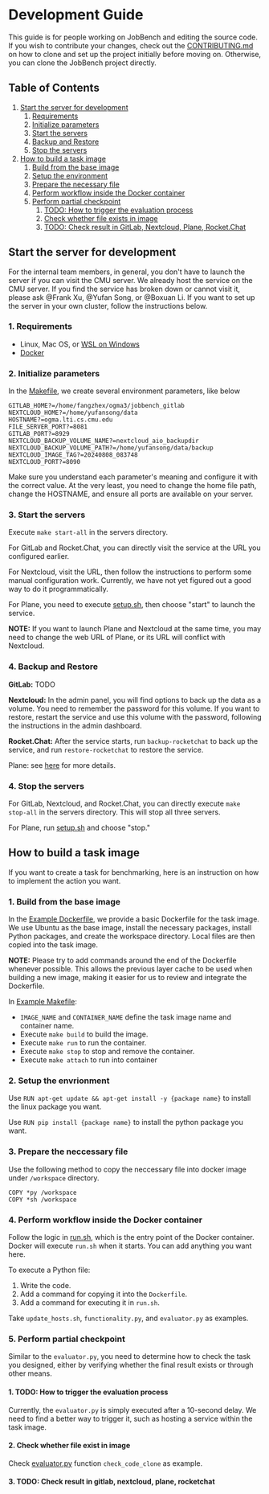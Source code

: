 # Development Guide
This guide is for people working on JobBench and editing the source code. If you wish to contribute your changes, check out the [CONTRIBUTING.md](./CONTRIBUTING.md) on how to clone and set up the project initially before moving on. Otherwise, you can clone the JobBench project directly.

## Table of Contents

1. [Start the server for development](#start-the-server-for-development)
   1. [Requirements](#1-requirements)
   2. [Initialize parameters](#2-initialize-parameters)
   3. [Start the servers](#3-start-the-servers)
   4. [Backup and Restore](#4-backup-and-restore)
   5. [Stop the servers](#5-stop-the-servers)
2. [How to build a task image](#how-to-build-a-task-image)
   1. [Build from the base image](#1-build-from-the-base-image)
   2. [Setup the environment](#2-setup-the-environment)
   3. [Prepare the necessary file](#3-prepare-the-necessary-file)
   4. [Perform workflow inside the Docker container](#4-perform-workflow-inside-the-docker-container)
   5. [Perform partial checkpoint](#5-perform-partial-checkpoint)
      1. [TODO: How to trigger the evaluation process](#1-todo-how-to-trigger-the-evaluation-process)
      2. [Check whether file exists in image](#2-check-whether-file-exists-in-image)
      3. [TODO: Check result in GitLab, Nextcloud, Plane, Rocket.Chat](#3-todo-check-result-in-gitlab-nextcloud-plane-rocketchat)



## Start the server for development
For the internal team members, in general, you don't have to launch the server if you can visit the CMU server. We already host the service on the CMU server. If you find the service has broken down or cannot visit it, please ask @Frank Xu, @Yufan Song, or @Boxuan Li. If you want to set up the server in your own cluster, follow the instructions below.

### 1. Requirements
* Linux, Mac OS, or [WSL on Windows](https://learn.microsoft.com/en-us/windows/wsl/install)
* [Docker](https://docs.docker.com/engine/install/)

### 2. Initialize parameters
In the [Makefile](./servers/Makefile), we create several environment parameters, like below
```
GITLAB_HOME?=/home/fangzhex/ogma3/jobbench_gitlab
NEXTCLOUD_HOME?=/home/yufansong/data
HOSTNAME?=ogma.lti.cs.cmu.edu
FILE_SERVER_PORT?=8081
GITLAB_PORT?=8929
NEXTCLOUD_BACKUP_VOLUME_NAME?=nextcloud_aio_backupdir
NEXTCLOUD_BACKUP_VOLUME_PATH?=/home/yufansong/data/backup
NEXTCLOUD_IMAGE_TAG?=20240808_083748
NEXTCLOUD_PORT?=8090
```
Make sure you understand each parameter's meaning and configure it with the correct value. At the very least, you need to change the home file path, change the HOSTNAME, and ensure all ports are available on your server.

### 3. Start the servers
Execute `make start-all` in the servers directory.

For GitLab and Rocket.Chat, you can directly visit the service at the URL you configured earlier.

For Nextcloud, visit the URL, then follow the instructions to perform some manual configuration work. Currently, we have not yet figured out a good way to do it programmatically.

For Plane, you need to execute [setup.sh](./servers/plane/setup.sh), then choose "start" to launch the service.

**NOTE:** If you want to launch Plane and Nextcloud at the same time, you may need to change the web URL of Plane, or its URL will conflict with Nextcloud.

### 4. Backup and Restore
**GitLab:** TODO

**Nextcloud:** In the admin panel, you will find options to back up the data as a volume. You need to remember the password for this volume. If you want to restore, restart the service and use this volume with the password, following the instructions in the admin dashboard.

**Rocket.Chat:** After the service starts, run `backup-rocketchat` to back up the service, and run `restore-rocketchat` to restore the service.

Plane: see [here](./servers/plane/README.md) for more details.
### 4. Stop the servers
For GitLab, Nextcloud, and Rocket.Chat, you can directly execute `make stop-all` in the servers directory. This will stop all three servers.

For Plane, run [setup.sh](./servers/plane/setup.sh) and choose "stop."

## How to build a task image
If you want to create a task for benchmarking, here is an instruction on how to implement the action you want.

### 1. Build from the base image
In the [Example Dockerfile](./workspaces/tasks/example/Dockerfile), we provide a basic Dockerfile for the task image. We use Ubuntu as the base image, install the necessary packages, install Python packages, and create the workspace directory. Local files are then copied into the task image.

**NOTE:** Please try to add commands around the end of the Dockerfile whenever possible. This allows the previous layer cache to be used when building a new image, making it easier for us to review and integrate the Dockerfile.

In [Example Makefile](./workspaces/tasks/example/Makefile):
* `IMAGE_NAME` and `CONTAINER_NAME` define the task image name and container name.
* Execute `make build` to build the image. 
* Execute `make run` to run the container. 
* Execute `make stop` to stop and remove the container. 
* Execute `make attach` to run into container

### 2. Setup the envrionment
Use `RUN apt-get update && apt-get install -y {package name}` to install the linux package you want.

Use `RUN pip install {package name}` to install the python package you want.

### 3. Prepare the neccessary file
Use the following method to copy the neccessary file into docker image under `/workspace` directory.
```
COPY *py /workspace
COPY *sh /workspace
```
### 4. Perform workflow inside the Docker container
Follow the logic in [run.sh](./workspaces/tasks/example/run.sh), which is the entry point of the Docker container. Docker will execute `run.sh` when it starts. You can add anything you want here.

To execute a Python file:
1. Write the code.
2. Add a command for copying it into the `Dockerfile`.
3. Add a command for executing it in `run.sh`.

Take `update_hosts.sh`, `functionality.py`, and `evaluator.py` as examples.

### 5. Perform partial checkpoint
Similar to the `evaluator.py`, you need to determine how to check the task you designed, either by verifying whether the final result exists or through other means.

#### 1. TODO: How to trigger the evaluation process
Currently, the `evaluator.py` is simply executed after a 10-second delay. We need to find a better way to trigger it, such as hosting a service within the task image.

#### 2. Check whether file exist in image
Check [evaluator.py](./workspaces/tasks/example/evaluator.py) function `check_code_clone` as example.

#### 3. TODO: Check result in gitlab, nextcloud, plane, rocketchat 

